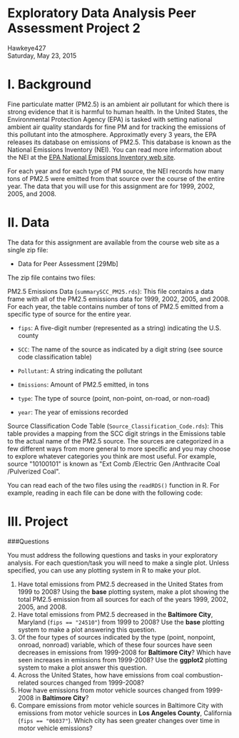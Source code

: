 # Exploratory Data Analysis Peer Assessment Project 2
Hawkeye427  
Saturday, May 23, 2015  

# I. Background
Fine particulate matter (PM2.5) is an ambient air pollutant for which there is strong evidence that it is harmful to human health. In the United States, the Environmental Protection Agency (EPA) is tasked with setting national ambient air quality standards for fine PM and for tracking the emissions of this pollutant into the atmosphere. Approximatly every 3 years, the EPA releases its database on emissions of PM2.5. This database is known as the National Emissions Inventory (NEI). You can read more information about the NEI at the [EPA National Emissions Inventory web site](http://www.epa.gov/ttn/chief/eiinformation.html).

For each year and for each type of PM source, the NEI records how many tons of PM2.5 were emitted from that source over the course of the entire year. The data that you will use for this assignment are for 1999, 2002, 2005, and 2008. 


# II. Data  
The data for this assignment are available from the course web site as a single zip file:

* Data for Peer Assessment [29Mb]  

The zip file contains two files:

PM2.5 Emissions Data (`summarySCC_PM25.rds`): This file contains a data frame with all of the PM2.5 emissions data for 1999, 2002, 2005, and 2008. For each year, the table contains number of tons of PM2.5 emitted from a specific type of source for the entire year. 

* `fips`: A five-digit number (represented as a string) indicating the U.S. county

* `SCC`: The name of the source as indicated by a digit string (see source code classification table)

* `Pollutant`: A string indicating the pollutant

* `Emissions`: Amount of PM2.5 emitted, in tons

* `type`: The type of source (point, non-point, on-road, or non-road)

* `year`: The year of emissions recorded

Source Classification Code Table (`Source_Classification_Code.rds`): This table provides a mapping from the SCC digit strings in the Emissions table to the actual name of the PM2.5 source. The sources are categorized in a few different ways from more general to more specific and you may choose to explore whatever categories you think are most useful. For example, source "10100101" is known as "Ext Comb /Electric Gen /Anthracite Coal /Pulverized Coal".

You can read each of the two files using the `readRDS()` function in R. For example, reading in each file can be done with the following code:


# III. Project

###Questions

You must address the following questions and tasks in your exploratory analysis. For each question/task you will need to make a single plot. Unless specified, you can use any plotting system in R to make your plot.  

1. Have total emissions from PM2.5 decreased in the United States from 1999 to 2008? Using the **base** plotting system, make a plot showing the total PM2.5 emission from all sources for each of the years 1999, 2002, 2005, and 2008.  
2. Have total emissions from PM2.5 decreased in the **Baltimore City**, Maryland (`fips == "24510"`) from 1999 to 2008? Use the **base** plotting system to make a plot answering this question.  
3. Of the four types of sources indicated by the type (point, nonpoint, onroad, nonroad) variable, which of these four sources have seen decreases in emissions from 1999-2008 for **Baltimore City**? Which have seen increases in emissions from 1999-2008? Use the **ggplot2** plotting system to make a plot answer this question.  
4. Across the United States, how have emissions from coal combustion-related sources changed from 1999-2008?  
5. How have emissions from motor vehicle sources changed from 1999-2008 in **Baltimore City**?  
6. Compare emissions from motor vehicle sources in Baltimore City with emissions from motor vehicle sources in **Los Angeles County**, California (`fips == "06037"`). Which city has seen greater changes over time in motor vehicle emissions?
